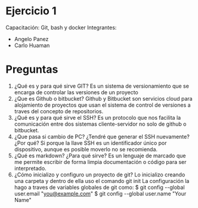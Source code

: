 # Ejercicio 1
Capacitación: Git, bash y docker
Integrantes:
- Angelo Panez
- Carlo Huaman

# Preguntas

1. ¿Qué es y para qué sirve GIT?
Es un sistema de versionamiento que se encarga de controlar las versiones de un proyecto
2. ¿Que es Github o bitbucket?
Github y Bitbucket son servicios cloud para alojamiento de proyectos que usan el sistema de control de versiones a traves del concepto de repositorios.
3. ¿Qué es y para qué sirve el SSH?
Es un protocolo que nos facilita la comunicación entre dos sistemas cliente-servidor no solo de github o bitbucket.
4. ¿Que pasa si cambio de PC? ¿Tendré que generar el SSH nuevamente?¿Por qué?
Si porque la llave SSH es un identificador único por dispositivo, aunque es posible moverlo no se recomienda.
5. ¿Qué es markdown? ¿Para qué sirve?
Es un lenguaje de marcado que me permite escribir de forma limpia documentación o código para ser interpretado.
6. ¿Cómo inicializo y configuro un proyecto de git?
Lo inicializo creando una carpeta y dentro de ella uso el comando git init
La configuración la hago a traves de variables globales de git como:
$ git config --global user.email "you@example.com"
$ git config --global user.name "Your Name"
